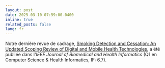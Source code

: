 ```yaml
---
layout: post
date: 2025-03-10 07:59:00-0400
inline: true
related_posts: false
lang: fr
---
```


Notre dernière revue de cadrage, [Smoking Detection and Cessation: An Updated Scoping Review of Digital and Mobile Health Technologies](https://doi.org/10.1109/JBHI.2025.3549255), a été publiée dans l'_IEEE Journal of Biomedical and Health Informatics_ (Q1 en Computer Science & Health Informatics, IF: 6.7).
